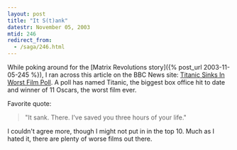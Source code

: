 ```yaml
---
layout: post
title: "It S(t)ank"
datestr: November 05, 2003
mtid: 246
redirect_from:
  - /saga/246.html
---
```


While poking around for the [Matrix Revolutions story]({% post_url 2003-11-05-245 %}),
I ran across this article on the BBC News site:
[Titanic Sinks In Worst Film Poll](http://news.bbc.co.uk/2/hi/entertainment/3242607.stm "Titanic Sinks In Worst Film Poll").
A poll has named Titanic, the biggest box office hit to date and winner of 11 Oscars, the worst film ever.

Favorite quote:

> "It sank. There. I've saved you three hours of your life."

I couldn't agree more, though I might not put in in the top 10.  Much as I hated it,
there are plenty of worse films out there.

